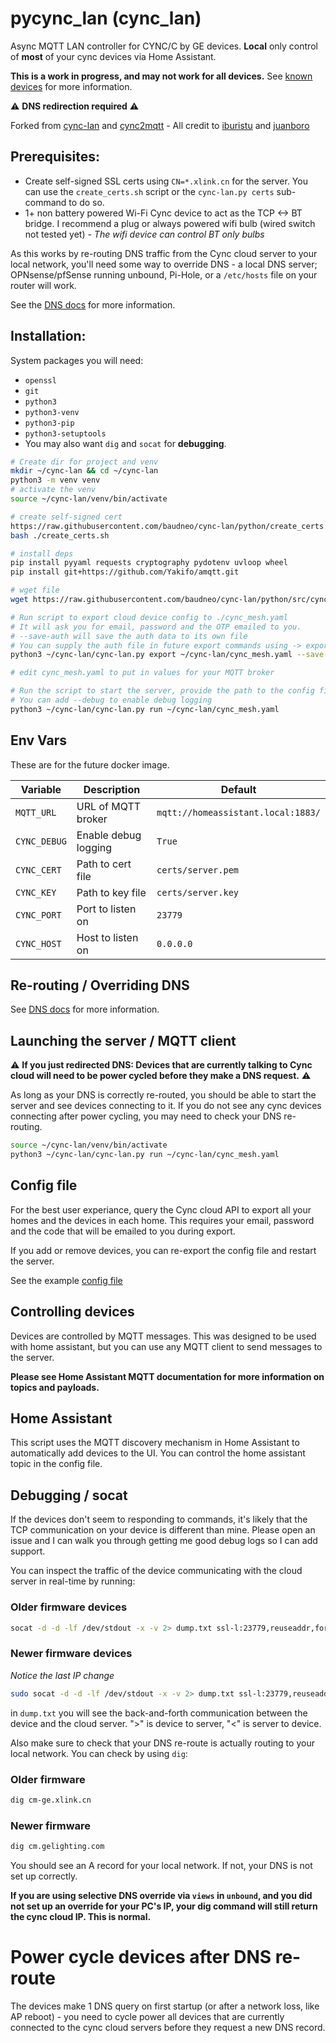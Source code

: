 # pycync_lan (cync_lan)

Async MQTT LAN controller for CYNC/C by GE devices. **Local** only control of **most** of your cync devices via Home Assistant.

**This is a work in progress, and may not work for all devices.** See [known devices](docs/known_devices.md) for more information.

:warning: **DNS redirection required** :warning:

Forked from [cync-lan](https://github.com/iburistu/cync-lan) and [cync2mqtt](https://github.com/juanboro/cync2mqtt) - All credit to [iburistu](https://github.com/iburistu) and [juanboro](https://github.com/juanboro)

## Prerequisites:

- Create self-signed SSL certs using `CN=*.xlink.cn` for the server. You can use the `create_certs.sh` script or the `cync-lan.py certs` sub-command to do so.
- 1+ non battery powered Wi-Fi Cync device to act as the TCP <-> BT bridge. I recommend a plug or always powered wifi bulb (wired switch not tested yet) - *The wifi device can control BT only bulbs*

As this works by re-routing DNS traffic from the Cync cloud server to your local network, you'll need some 
way to override DNS - a local DNS server; OPNsense/pfSense running unbound, Pi-Hole, or a `/etc/hosts` file on your router 
will work.

See the [DNS docs](docs/DNS.md) for more information.

## Installation:

System packages you will need:
- `openssl`
- `git`
- `python3`
- `python3-venv`
- `python3-pip`
- `python3-setuptools`
- You may also want `dig` and `socat` for **debugging**.

```bash
# Create dir for project and venv
mkdir ~/cync-lan && cd ~/cync-lan
python3 -m venv venv
# activate the venv
source ~/cync-lan/venv/bin/activate

# create self-signed cert
https://raw.githubusercontent.com/baudneo/cync-lan/python/create_certs.sh
bash ./create_certs.sh

# install deps
pip install pyyaml requests cryptography pydotenv uvloop wheel
pip install git+https://github.com/Yakifo/amqtt.git

# wget file
wget https://raw.githubusercontent.com/baudneo/cync-lan/python/src/cync-lan.py

# Run script to export cloud device config to ./cync_mesh.yaml
# It will ask you for email, password and the OTP emailed to you.
# --save-auth will save the auth data to its own file
# You can supply the auth file in future export commands using -> export cync_mesh.yaml --auth ./auth.yaml
python3 ~/cync-lan/cync-lan.py export ~/cync-lan/cync_mesh.yaml --save-auth

# edit cync_mesh.yaml to put in values for your MQTT broker

# Run the script to start the server, provide the path to the config file
# You can add --debug to enable debug logging
python3 ~/cync-lan/cync-lan.py run ~/cync-lan/cync_mesh.yaml
```

## Env Vars
These are for the future docker image.

| Variable     | Description          | Default                            |
|--------------|----------------------|------------------------------------|
| `MQTT_URL`   | URL of MQTT broker   | `mqtt://homeassistant.local:1883/` |
| `CYNC_DEBUG` | Enable debug logging | `True`                             |
| `CYNC_CERT`  | Path to cert file    | `certs/server.pem`                 |
| `CYNC_KEY`   | Path to key file     | `certs/server.key`                 |
| `CYNC_PORT`  | Port to listen on    | `23779`                            |
| `CYNC_HOST`  | Host to listen on    | `0.0.0.0`                          |


## Re-routing / Overriding DNS
See [DNS docs](docs/DNS.md) for more information.

## Launching the server / MQTT client
:warning: **If you just redirected DNS: Devices that are currently talking to Cync cloud will need to be power cycled before they make a DNS request.** :warning:

As long as your DNS is correctly re-routed, you should be able to start the server and see devices connecting to it.
If you do not see any cync devices connecting after power cycling, you may need to check your DNS re-routing.

```bash
source ~/cync-lan/venv/bin/activate
python3 ~/cync-lan/cync-lan.py run ~/cync-lan/cync_mesh.yaml
```

## Config file
For the best user experiance, query the Cync cloud API to export all your homes and the devices in each home. 
This requires your email, password and the code that will be emailed to you during export.

If you add or remove devices, you can re-export the config file and restart the server.

See the example [config file](./cync_mesh_example.yaml)


## Controlling devices

Devices are controlled by MQTT messages. This was designed to be used with home assistant, but you can use any MQTT client to send messages to the server.

**Please see Home Assistant MQTT documentation for more information on topics and payloads.**

## Home Assistant

This script uses the MQTT discovery mechanism in Home Assistant to automatically add devices to the UI.
You can control the home assistant topic in the config file.

## Debugging / socat

If the devices don't seem to responding to commands, it's likely that the TCP communication on your
device is different than mine. Please open an issue and I can walk you through getting me good debug logs so 
I can add support.

You can inspect the traffic of the device communicating 
with the cloud server in real-time by running:

### Older firmware devices

```bash
socat -d -d -lf /dev/stdout -x -v 2> dump.txt ssl-l:23779,reuseaddr,fork,cert=certs/server.pem,verify=0 openssl:34.73.130.191:23779,verify=0
```

### Newer firmware devices

*Notice the last IP change*
```bash
sudo socat -d -d -lf /dev/stdout -x -v 2> dump.txt ssl-l:23779,reuseaddr,fork,cert=certs/server.pem,verify=0 openssl:35.196.85.236:23779,verify=0
```

in `dump.txt` you will see the back-and-forth communication between the device and the cloud server. ">" is device to server, "<" is server to device.

Also make sure to check that your DNS re-route is actually routing to your local network. You can check by using `dig`:

### Older firmware

```bash
dig cm-ge.xlink.cn
```

### Newer firmware

```bash
dig cm.gelighting.com
```

You should see an A record for your local network. If not, your DNS is not set up correctly.

**If you are using selective DNS override via `views` in `unbound`, and you did not set up an override for your PC's IP,
your dig command will still return the cync cloud IP. This is normal.**


# Power cycle devices after DNS re-route
The devices make 1 DNS query on first startup (or after a network loss, like AP reboot) - 
you need to cycle power all devices that are currently connected to the cync cloud servers 
before they request a new DNS record.

